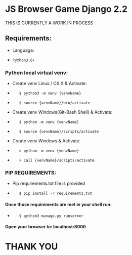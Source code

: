 # JS Browser Game Django 2.2

 THIS IS CURRENTLY A WORK IN PROCESS 


## Requirements: 

-   Language: 
-     Python3.6+

### Python local virtual venv:
-  Create venv Linux / OS X & Activate:
-        $ python3 -m venv {venvName} 
-        $ source {venvName}/bin/activate
-  Create venv Windows(Git-Bash Shell) & Activate:
-        $ python -m venv {venvName}
-        $ source {venvName}/scripts/activate
-    Create venv Windows & Activate:
-        > python -m venv {venvName}
-        > call {venvName}/scripts/activate

### PIP REQUIREMENTS:
-    Pip requirements.txt file is provided
-        $ pip install -r requirements.txt

#### Once those requirements are met in your shell run:
-        $ python3 manage.py runserver 

#### Open your browser to: localhost:8000

# THANK YOU
